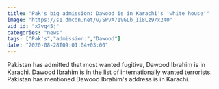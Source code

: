 ```yaml
---
title: "Pak's big admission: Dawood is in Karachi's 'white house'"
image: "https://s1.dmcdn.net/v/SPvA71VGLb_Ii8Lz9/x240"
vid_id: "x7vq45j"
categories: "news"
tags: ["Pak's","admission:","Dawood"]
date: "2020-08-28T09:01:04+03:00"
---
```

Pakistan has admitted that most wanted fugitive, Dawood Ibrahim is in Karachi. Dawood Ibrahim is in the list of internationally wanted terrorists. Pakistan has mentioned Dawood Ibrahim's address is in Karachi.
